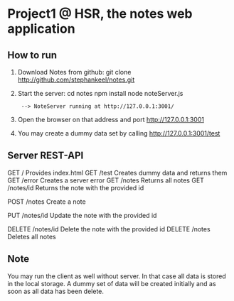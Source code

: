 Project1 @ HSR, the notes web application
=========================================

How to run
----------

1. Download Notes from github:
        git clone http://github.com/stephankeel/notes.git

2. Start the server:
        cd notes
        npm install
	    node noteServer.js
	
	    --> NoteServer running at http://127.0.0.1:3001/
	
3. Open the browser on that address and port http://127.0.0.1:3001

4. You may create a dummy data set by calling http://127.0.0.1:3001/test


Server REST-API
---------------

GET /               Provides index.html
GET /test           Creates dummy data and returns them
GET /error          Creates a server error
GET /notes          Returns all notes
GET /notes/id       Returns the note with the provided id

POST /notes         Create a note

PUT /notes/id       Update the note with the provided id

DELETE /notes/id    Delete the note with the provided id
DELETE /notes       Deletes all notes


Note
----

You may run the client as well without server. In that case all data is stored in the local storage.
A dummy set of data will be created initially and as soon as all data has been delete.
